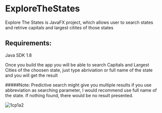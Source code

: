 # ExploreTheStates
Explore The States is JavaFX project, which allows user to search states and retrive capitals and largest citites of those states

## Requirements:
Java SDK 1.8

Once you build the app you will be able to search Capitals and Largest Cities of the choosen state, just type abriviation or full name of the state and you will get the result 

#####Note: 
Predictive search might give you multiple results if you use abbreviation as searching parameter, I would recommend use full name of the state. If nothing found, there would be no result presented.

![1cp1a2](https://cloud.githubusercontent.com/assets/3438468/19574843/f939e8a4-96d9-11e6-9ecf-5d6ea48cc63b.gif)
